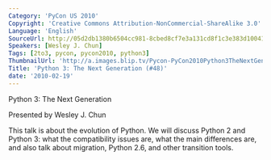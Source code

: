 ```yaml
---
Category: 'PyCon US 2010'
Copyright: 'Creative Commons Attribution-NonCommercial-ShareAlike 3.0'
Language: 'English'
SourceUrl: http://05d2db1380b6504cc981-8cbed8cf7e3a131cd8f1c3e383d10041.r93.cf2.rackcdn.com/pycon-us-2010/280_python-3-the-next-generation-48.m4v
Speakers: [Wesley J. Chun]
Tags: [2to3, pycon, pycon2010, python3]
ThumbnailUrl: 'http://a.images.blip.tv/Pycon-PyCon2010Python3TheNextGeneration48189-803.jpg'
Title: 'Python 3: The Next Generation (#48)'
date: '2010-02-19'
---
```

Python 3: The Next Generation

  
Presented by Wesley J. Chun

  
This talk is about the evolution of Python. We will discuss Python 2 and
Python 3: what the compatibility issues are, what the main differences are,
and also talk about migration, Python 2.6, and other transition tools.

